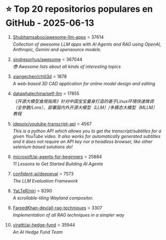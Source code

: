 # ⭐ Top 20 repositorios populares en GitHub - 2025-06-13

1. [Shubhamsaboo/awesome-llm-apps](https://github.com/Shubhamsaboo/awesome-llm-apps) ⭐ 37614  
   _Collection of awesome LLM apps with AI Agents and RAG using OpenAI, Anthropic, Gemini and opensource models._

2. [sindresorhus/awesome](https://github.com/sindresorhus/awesome) ⭐ 367044  
   _😎 Awesome lists about all kinds of interesting topics_

3. [xiangechen/chili3d](https://github.com/xiangechen/chili3d) ⭐ 1878  
   _A web-based 3D CAD application for online model design and editing_

4. [datawhalechina/self-llm](https://github.com/datawhalechina/self-llm) ⭐ 17855  
   _《开源大模型食用指南》针对中国宝宝量身打造的基于Linux环境快速微调（全参数/Lora）、部署国内外开源大模型（LLM）/多模态大模型（MLLM）教程_

5. [jdepoix/youtube-transcript-api](https://github.com/jdepoix/youtube-transcript-api) ⭐ 4567  
   _This is a python API which allows you to get the transcript/subtitles for a given YouTube video. It also works for automatically generated subtitles and it does not require an API key nor a headless browser, like other selenium based solutions do!_

6. [microsoft/ai-agents-for-beginners](https://github.com/microsoft/ai-agents-for-beginners) ⭐ 25884  
   _11 Lessons to Get Started Building AI Agents_

7. [confident-ai/deepeval](https://github.com/confident-ai/deepeval) ⭐ 7573  
   _The LLM Evaluation Framework_

8. [YaLTeR/niri](https://github.com/YaLTeR/niri) ⭐ 8290  
   _A scrollable-tiling Wayland compositor._

9. [FareedKhan-dev/all-rag-techniques](https://github.com/FareedKhan-dev/all-rag-techniques) ⭐ 3307  
   _Implementation of all RAG techniques in a simpler way_

10. [virattt/ai-hedge-fund](https://github.com/virattt/ai-hedge-fund) ⭐ 35944  
   _An AI Hedge Fund Team_


<!-- Última actualización: 2025-06-13T08:05:54.382612 UTC -->